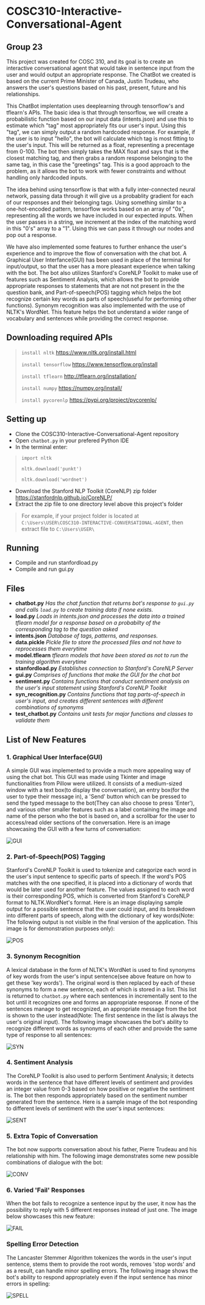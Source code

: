 # **COSC310-Interactive-Conversational-Agent**

## **Group 23**

This project was created for COSC 310, and its goal is to create an interactive conversational agent that would take in sentence input from the user and would output an appropriate response. The ChatBot we created is based on the current Prime Minister of Canada, Justin Trudeau, who answers the user's questions based on his past, present, future and his relationships.

This ChatBot implentation uses deeplearning through tensorflow's and tflearn's APIs. The basic idea is that through tensorflow, we will create a probabilistic function based on our input data (intents.json) and use this to estimate which "tag" most appropriately fits our user's input. Using this "tag", we can simply output a random hardcoded response. For example, if the user is to input "hello", the bot will calculate which tag is most fitting to the user's input. This will be returned as a float, representing a precentage from 0-100. The bot then simply takes the MAX float and says that is the closest matching tag, and then grabs a random response belonging to the same tag, in this case the "greetings" tag. This is a good approach to the problem, as it allows the bot to work with fewer constraints and without handling only hardcoded inputs.

The idea behind using tensorflow is that with a fully inter-connected neural network, passing data through it will give us a probablity gradient for each of our responses and their belonging tags.  Using something similar to a one-hot-encoded pattern, tensorflow works based on an array of "0s", representing all the words we have included in our expected inputs. When the user passes in a string, we increment at the index of the matching word in this "0's" array to a "1". Using this we can pass it through our nodes and pop out a response.

We have also implemented some features to further enhance the user's experience and to improve the flow of conversation with the chat bot. A Graphical User Interfance(GUI) has been used in place of the terminal for input/output, so that the user has a more pleasant experience when talking with the bot. The bot also utilizes Stanford's CoreNLP Toolkit to make use of features such as Sentiment Analysis, which allows the bot to provide appropriate responses to statements that are not not present in the the question bank, and Part-of-speech(POS) tagging which helps the bot recognize certain key words as parts of speech(useful for performing other functions). Synonym recognition was also implemented with the use of NLTK's WordNet. This feature helps the bot understand a wider range of vocabulary and sentences while providing the correct response.

## **Downloading required APIs**
> ```install nltk```  https://www.nltk.org/install.html
>
> ```install tensorflow``` https://www.tensorflow.org/install
>
> ```install tflearn``` http://tflearn.org/installation/
>
> ```install numpy``` https://numpy.org/install/
>
> ```install pycorenlp``` https://pypi.org/project/pycorenlp/
>

## **Setting up**
* Clone the COSC310-Interactive-Conversational-Agent repository
* Open ```chatbot.py``` in your prefered Python IDE
* In the terminal enter:
> ```import nltk```
> 
> ```nltk.download('punkt')```
>
> ```nltk.download('wordnet')```

* Download the Stanford NLP Toolkit (CoreNLP) zip folder https://stanfordnlp.github.io/CoreNLP/
* Extract the zip file to one directory level above this project's folder
> For example, if your project folder is located at 
> ```C:\Users\USER\COSC310-INTERACTIVE-CONVERSATIONAL-AGENT```, then extract file to ```C:\Users\USER\```


## **Running**
* Compile and run stanfordload.py
* Compile and run gui.py


## **Files**
* **chatbot.py** *Has the chat function that returns bot's response to ```gui.py``` and calls ```load.py``` to create training data if none exists.*
* **load.py** *Loads in intents.json and processes the data into a trained tflearn model for a response based on a probabilty of the corresponding tag to the question asked*
* **intents.json** *Database of tags, patterns, and responses.*
* **data.pickle** *Pickle file to store the processed files and not have to reprocesses them everytime*
* **model.tflearn** *tflearn models that have been stored as not to run the training algorithm everytime*
* **stanfordload.py** *Establishes connection to Stanford's CoreNLP Server*
* **gui.py** *Comprises of functions that make the GUI for the chat bot*
* **sentiment.py** *Contains functions that conduct sentiment analysis on the user's input statement using Stanford's CoreNLP Toolkit*
* **syn_recognition.py** *Contains functions that tag parts-of-speech in user's input, and creates different sentences with different combinations of synonyms*
* **test_chatbot.py** *Contains unit tests for major functions and classes to validate them*


## **List of New Features**

### 1. Graphical User Interface(GUI)
A simple GUI was implemented to provide a much more appealing way of using the chat bot. This GUI was made using Tkinter and image functionalities from Pillow were utilized. It consists of a medium-sized window with a text box(to display the conversation), an entry box(for the user to type their message in), a 'Send' button which can be pressed to send the typed message to the bot(They can also choose to press 'Enter'), and various other smaller features such as a label containing the image and name of the person who the bot is based on, and a scrollbar for the user to access/read older sections of the conversation. Here is an image showcasing the GUI with a few turns of conversation:

![GUI](.\images\GUI_sample.PNG)

### 2. Part-of-Speech(POS) Tagging
Stanford's CoreNLP Toolkit is used to tokenize and categorize each word in the user's input sentence to specific parts of speech. If the word's POS matches with the one specified, it is placed into a dictionary of words that would be later used for another feature. The values assigned to each word is their corresponding POS, which is converted from Stanford's CoreNLP format to NLTK.WordNet's format. Here is an image displaying sample output for a possible sentence that the user could input, and its breakdown into different parts of speech, along with the dictionary of key words(Note: The following output is not visible in the final version of the application. This image is for demonstration purposes only):

![POS](.\images\POS_sample.PNG)

### 3. Synonym Recognition
A lexical database in the form of NLTK's WordNet is used to find synonyms of key words from the user's input sentence(see above feature on how to get these 'key words'). The original word is then replaced by each of these synonyms to form a new sentence, each of which is stored in a list. This list is returned to ```chatbot.py``` where each sentences in incrementally sent to the bot until it recognizes one and forms an appropriate response. If none of the sentences manage to get recognized, an appropriate message from the bot is shown to the user instead(Note: The first sentence in the list is always the user's original input). The following image showcases the bot's ability to recognize different words as synonyms of each other and provide the same type of response to all sentences:

![SYN](.\images\SYN_sample.PNG)

### 4. Sentiment Analysis
The CoreNLP Toolkit is also used to perform Sentiment Analysis; it detects words in the sentence that have different levels of sentiment and provides an integer value from 0-3 based on how positive or negative the sentiment is. The bot then responds appropriately based on the sentiment number generated from the sentence. Here is a sample image of the bot responding to different levels of sentiment with the user's input sentences:

![SENT](.\images\SENT_sample.PNG)

### 5. Extra Topic of Conversation
The bot now supports conversation about his father, Pierre Trudeau and his relationship with him. The following image demonstrates some new possible combinations of dialogue with the bot:

![CONV](.\images\CONV_sample.PNG)

### 6. Varied 'Fail' Responses
When the bot fails to recognize a sentence input by the user, it now has the possibility to reply with 5 different responses instead of just one. The image below showcases this new feature:

![FAIL](.\images\FAIL_sample.PNG)

### Spelling Error Detection
The Lancaster Stemmer Algorithm tokenizes the words in the user's input sentence, stems them to provide the root words, removes 'stop words' and as a result, can handle minor spelling errors. The following image shows the bot's ability to respond appropriately even if the input sentence has minor errors in spelling:

![SPELL](.\images\SPELL_sample.PNG)
